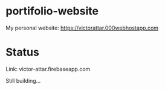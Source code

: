 # portifolio-website
My personal website: https://victorattar.000webhostapp.com

# Status
Link: victor-attar.firebaseapp.com

Still building...
